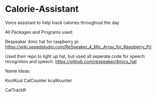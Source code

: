 # Calorie-Assistant
Voice assistant to help track calories throughout the day


All Packages and Programs used:


Respeaker 4mic hat for raspberry pi: https://wiki.seeedstudio.com/ReSpeaker_4_Mic_Array_for_Raspberry_Pi/

 Used their repo to light up hat, but used all seperate code for speech recognition and speech.
https://github.com/respeaker/4mics_hat



Name Ideas:

KoolKcal
CalCounter
kcalKounter

CalTrackR
